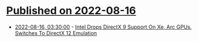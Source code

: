 # [Published on 2022-08-16](index.md)

* [2022-08-16, 03:30:00](https://games.slashdot.org/story/22/08/15/2217246/intel-drops-directx-9-support-on-xe-arc-gpus-switches-to-directx-12-emulation?utm_source=rss1.0mainlinkanon&utm_medium=feed) - [Intel Drops DirectX 9 Support On Xe, Arc GPUs, Switches To DirectX 12 Emulation](https://games.slashdot.org/story/22/08/15/2217246/intel-drops-directx-9-support-on-xe-arc-gpus-switches-to-directx-12-emulation?utm_source=rss1.0mainlinkanon&utm_medium=feed)
